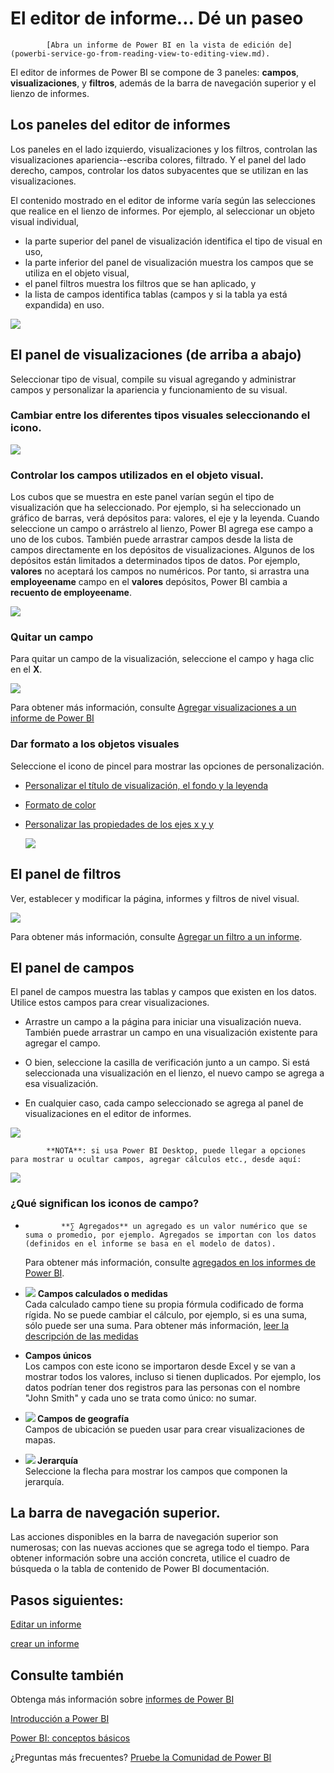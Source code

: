 <properties
   pageTitle="El editor de informe... Dé un paseo"
   description="El editor de informe... Dé un paseo."
   services="powerbi"
   documentationCenter=""
   authors="mihart"
   manager="mblythe"
   backup=""
   editor=""
   tags=""
   qualityFocus="no"
   qualityDate=""/>

<tags
   ms.service="powerbi"
   ms.devlang="NA"
   ms.topic="article"
   ms.tgt_pltfrm="NA"
   ms.workload="powerbi"
   ms.date="09/21/2016"
   ms.author="mihart"/>
# El editor de informe... Dé un paseo


            [Abra un informe de Power BI en la vista de edición de](powerbi-service-go-from-reading-view-to-editing-view.md).

El editor de informes de Power BI se compone de 3 paneles:  **campos**, **visualizaciones**, y **filtros**, además de la barra de navegación superior y el lienzo de informes.  

## Los paneles del editor de informes

Los paneles en el lado izquierdo, visualizaciones y los filtros, controlan las visualizaciones apariencia--escriba colores, filtrado.  Y el panel del lado derecho, campos, controlar los datos subyacentes que se utilizan en las visualizaciones. 

El contenido mostrado en el editor de informe varía según las selecciones que realice en el lienzo de informes.  Por ejemplo, al seleccionar un objeto visual individual, 

-   la parte superior del panel de visualización identifica el tipo de visual en uso, 
-   la parte inferior del panel de visualización muestra los campos que se utiliza en el objeto visual,
-   el panel filtros muestra los filtros que se han aplicado, y
-   la lista de campos identifica tablas (campos y si la tabla ya está expandida) en uso.

![](media/powerbi-service-the-report-editor-take-a-tour/PBI_report_canvas.png)

## El panel de visualizaciones (de arriba a abajo)

Seleccionar tipo de visual, compile su visual agregando y administrar campos y personalizar la apariencia y funcionamiento de su visual.

### Cambiar entre los diferentes tipos visuales seleccionando el icono.

![](media/powerbi-service-the-report-editor-take-a-tour/selectViz.png)

### Controlar los campos utilizados en el objeto visual.

Los cubos que se muestra en este panel varían según el tipo de visualización que ha seleccionado.  Por ejemplo, si ha seleccionado un gráfico de barras, verá depósitos para: valores, el eje y la leyenda. Cuando seleccione un campo o arrástrelo al lienzo, Power BI agrega ese campo a uno de los cubos.  También puede arrastrar campos desde la lista de campos directamente en los depósitos de visualizaciones.  Algunos de los depósitos están limitados a determinados tipos de datos.  Por ejemplo, **valores** no aceptará los campos no numéricos. Por tanto, si arrastra una **employeename** campo en el **valores** depósitos, Power BI cambia a **recuento de employeename**.

![](media/powerbi-service-the-report-editor-take-a-tour/power-bi-field-list.png)

### Quitar un campo

Para quitar un campo de la visualización, seleccione el campo y haga clic en el **X**.

![](media/powerbi-service-the-report-editor-take-a-tour/deleteField.png)

Para obtener más información, consulte [Agregar visualizaciones a un informe de Power BI](powerbi-service-add-visualizations-to-a-report-i.md)

### Dar formato a los objetos visuales

Seleccione el icono de pincel para mostrar las opciones de personalización. 

-   [Personalizar el título de visualización, el fondo y la leyenda](powerbi-service-tutorial-customize-visualization-title-background-and-legend.md)
-   [Formato de color](powerbi-service-getting-started-with-color-formatting-and-axis-properties.md)
-   [Personalizar las propiedades de los ejes x y y](powerbi-service-tutorial-customize-x-axis-and-y-axis-properties.md)

    ![](media/powerbi-service-the-report-editor-take-a-tour/power-bi-formatting.png)

## El panel de filtros

Ver, establecer y modificar la página, informes y filtros de nivel visual.

![](media/powerbi-service-the-report-editor-take-a-tour/power-bi-filter-pane.png)

Para obtener más información, consulte [Agregar un filtro a un informe](powerbi-service-add-a-filter-to-a-report.md).

## El panel de campos 

El panel de campos muestra las tablas y campos que existen en los datos.  Utilice estos campos para crear visualizaciones.

-   Arrastre un campo a la página para iniciar una visualización nueva.  También puede arrastrar un campo en una visualización existente para agregar el campo.

-   O bien, seleccione la casilla de verificación junto a un campo.  Si está seleccionada una visualización en el lienzo, el nuevo campo se agrega a esa visualización.

-   En cualquier caso, cada campo seleccionado se agrega al panel de visualizaciones en el editor de informes.

![](media/powerbi-service-the-report-editor-take-a-tour/reportFields.png)


            **NOTA**: si usa Power BI Desktop, puede llegar a opciones para mostrar u ocultar campos, agregar cálculos etc., desde aquí:

![](media/powerbi-service-the-report-editor-take-a-tour/reportFieldsDesigner.png)

### ¿Qué significan los iconos de campo?

- 
              **∑ Agregados** un agregado es un valor numérico que se suma o promedio, por ejemplo. Agregados se importan con los datos (definidos en el informe se basa en el modelo de datos).
  Para obtener más información, consulte [agregados en los informes de Power BI](powerbi-service-aggregates.md).

-  ![](media/powerbi-service-the-report-editor-take-a-tour/PBI_calculated_icon.png) **Campos calculados o medidas**  
    Cada calculado campo tiene su propia fórmula codificado de forma rígida. No se puede cambiar el cálculo, por ejemplo, si es una suma, sólo puede ser una suma. Para obtener más información, [leer la descripción de las medidas](powerbi-desktop-measures.md)

-  **Campos únicos**  
    Los campos con este icono se importaron desde Excel y se van a mostrar todos los valores, incluso si tienen duplicados. Por ejemplo, los datos podrían tener dos registros para las personas con el nombre "John Smith" y cada uno se trata como único: no sumar.  

-  **![](media/powerbi-service-the-report-editor-take-a-tour/PBI_geo_icon.png) Campos de geografía**  
    Campos de ubicación se pueden usar para crear visualizaciones de mapas. 

-  **![](media/powerbi-service-the-report-editor-take-a-tour/power-bi-hierarchy-icon.png) Jerarquía**  
    Seleccione la flecha para mostrar los campos que componen la jerarquía. 

## La barra de navegación superior.
Las acciones disponibles en la barra de navegación superior son numerosas; con las nuevas acciones que se agrega todo el tiempo. Para obtener información sobre una acción concreta, utilice el cuadro de búsqueda o la tabla de contenido de Power BI documentación.


## Pasos siguientes:

[Editar un informe](powerbi-service-interact-with-a-report-in-editing-view.md)

[crear un informe](powerbi-service-create-a-new-report.md)


## Consulte también

Obtenga más información sobre [informes de Power BI](powerbi-service-reports.md)

[Introducción a Power BI](powerbi-service-get-started.md)

[Power BI: conceptos básicos](powerbi-service-basic-concepts.md)﻿

¿Preguntas más frecuentes? [Pruebe la Comunidad de Power BI](http://community.powerbi.com/)
